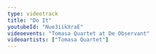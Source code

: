 ```yaml
---
type: videotrack
title: "Do It"
youtubeId: "Nue3iikXraE"
videoevents: "Tomasa Quartet at De Observant"
videoartists: ["Tomasa Quartet"]
---
```

